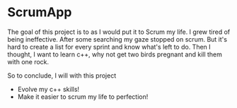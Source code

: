 # ScrumApp
The goal of this project is to as I would put it to Scrum my life. I grew tired of being ineffective. After some searching my gaze stopped on scrum. But it's hard to create a list for every sprint and know what's left to do. Then I thought, I want to learn c++, why not get two birds pregnant and kill them with one rock. 

So to conclude, I will with this project
* Evolve my c++ skills!
* Make it easier to scrum my life to perfection!
